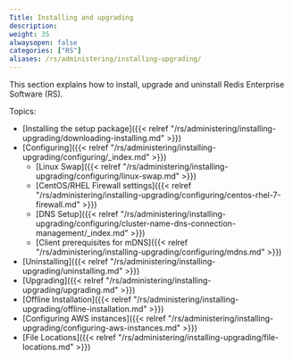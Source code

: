```yaml
---
Title: Installing and upgrading
description: 
weight: 35
alwaysopen: false
categories: ["RS"]
aliases: /rs/administering/installing-upgrading/
---
```

This section explains how to install, upgrade and uninstall Redis
Enterprise Software (RS).

Topics:

- [Installing the setup
    package]({{< relref "/rs/administering/installing-upgrading/downloading-installing.md" >}})
- [Configuring]({{< relref "/rs/administering/installing-upgrading/configuring/_index.md" >}})
  - [Linux
        Swap]({{< relref "/rs/administering/installing-upgrading/configuring/linux-swap.md" >}})
  - [CentOS/RHEL Firewall
        settings]({{< relref "/rs/administering/installing-upgrading/configuring/centos-rhel-7-firewall.md" >}})
  - [DNS
        Setup]({{< relref "/rs/administering/installing-upgrading/configuring/cluster-name-dns-connection-management/_index.md" >}})
  - [Client prerequisites for
        mDNS]({{< relref "/rs/administering/installing-upgrading/configuring/mdns.md" >}})
- [Uninstalling]({{< relref "/rs/administering/installing-upgrading/uninstalling.md" >}})
- [Upgrading]({{< relref "/rs/administering/installing-upgrading/upgrading.md" >}})
- [Offline
    Installation]({{< relref "/rs/administering/installing-upgrading/offline-installation.md" >}})
- [Configuring AWS
    instances]({{< relref "/rs/administering/installing-upgrading/configuring-aws-instances.md" >}})
- [File
    Locations]({{< relref "/rs/administering/installing-upgrading/file-locations.md" >}})

